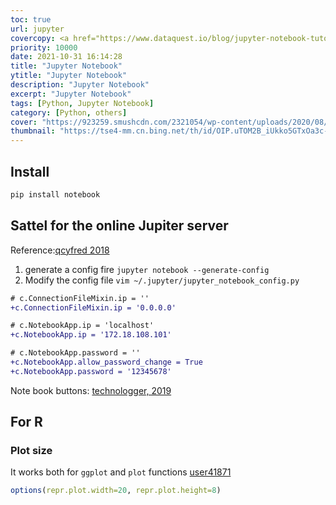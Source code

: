 ```yaml
---
toc: true
url: jupyter
covercopy: <a href="https://www.dataquest.io/blog/jupyter-notebook-tutorial/">© dataquest.io</a>
priority: 10000
date: 2021-10-31 16:14:28
title: "Jupyter Notebook"
ytitle: "Jupyter Notebook"
description: "Jupyter Notebook"
excerpt: "Jupyter Notebook"
tags: [Python, Jupyter Notebook]
category: [Python, others]
cover: "https://923259.smushcdn.com/2321054/wp-content/uploads/2020/08/jupyter-notebook.webp?lossy=0&strip=1&webp=1"
thumbnail: "https://tse4-mm.cn.bing.net/th/id/OIP.uTOM2B_iUkko5GTxOa3c-wAAAA"
---
```



## Install

```python
pip install notebook
```

## Sattel for the online Jupiter server

Reference:[qcyfred 2018](https://blog.csdn.net/qcyfred/article/details/82767965)

1. generate a config fire `jupyter notebook --generate-config`
2. Modify the config file `vim ~/.jupyter/jupyter_notebook_config.py`


```diff
# c.ConnectionFileMixin.ip = ''
+c.ConnectionFileMixin.ip = '0.0.0.0'

# c.NotebookApp.ip = 'localhost'
+c.NotebookApp.ip = '172.18.108.101'

# c.NotebookApp.password = ''
+c.NotebookApp.allow_password_change = True
+c.NotebookApp.password = '12345678'
```


Note book buttons: [technologger, 2019](https://medium.com/@technologger/how-to-interact-with-jupyter-33a98686f24e)


## For R

### Plot size

It works both for `ggplot` and `plot` functions
[user41871](https://stackoverflow.com/questions/45473128/r-changing-ggplot-plot-size-in-jupyter)
```r
options(repr.plot.width=20, repr.plot.height=8)
```
